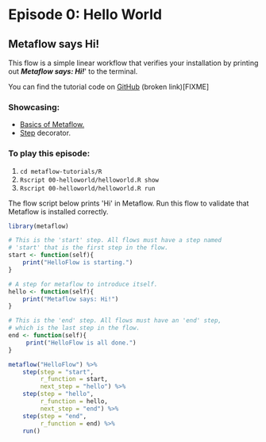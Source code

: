# Episode 0: Hello World

## Metaflow says Hi!

This flow is a simple linear workflow that verifies your installation by printing out _**Metaflow says: Hi!**_' to the terminal.

You can find the tutorial code on [GitHub](https://github.com/Netflix/metaflow/tree/master/metaflow/tutorials/00-helloworld) \(broken link\)\[FIXME\]

### Showcasing:

* [Basics of Metaflow.](https://github.com/jasonge27/metaflow-docs/tree/7b4d06d61f9b0c95ee3699df4b7f2ef708bdda32/metaflow-r/basics.md)
* [Step](https://github.com/jasonge27/metaflow-docs/tree/7b4d06d61f9b0c95ee3699df4b7f2ef708bdda32/metaflow-r/basics.md#what-should-be-a-step) decorator.

### To play this episode:

1. `cd metaflow-tutorials/R`
2. `Rscript 00-helloworld/helloworld.R show`
3. `Rscript 00-helloworld/helloworld.R run`

The flow script below prints 'Hi' in Metaflow. Run this flow to validate that Metaflow is installed correctly.

```r
library(metaflow)

# This is the 'start' step. All flows must have a step named 
# 'start' that is the first step in the flow.
start <- function(self){
    print("HelloFlow is starting.")
}

# A step for metaflow to introduce itself.
hello <- function(self){
    print("Metaflow says: Hi!") 
}

# This is the 'end' step. All flows must have an 'end' step, 
# which is the last step in the flow.
end <- function(self){
     print("HelloFlow is all done.")
}

metaflow("HelloFlow") %>%
    step(step = "start", 
         r_function = start, 
         next_step = "hello") %>%
    step(step = "hello", 
         r_function = hello,  
         next_step = "end") %>%
    step(step = "end", 
         r_function = end) %>% 
    run()
```

